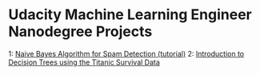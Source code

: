 # Udacity Machine Learning Engineer Nanodegree Projects

1: [Naive Bayes Algorithm for Spam Detection (tutorial)][1]
2: [Introduction to Decision Trees using the Titanic Survival Data][2]

[1]: https://github.com/palpen/udacity_ml_engineer_projects/blob/master/naive_bayes_spam.ipynb
[2]: https://github.com/palpen/udacity_ml_engineer_projects/blob/master/titanic_survival_exploration/titanic_survival_exploration.ipynb
